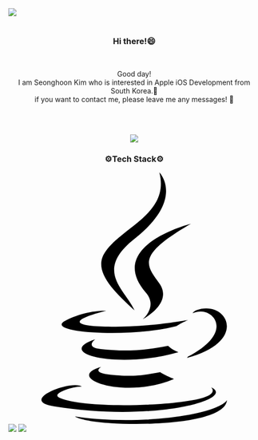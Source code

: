 <img src="https://capsule-render.vercel.app/api?type=waving&color=random&height=80&section=header" />

<div align="center">
  <br>
  <h3>
    Hi there!😄  
  </h3>
  <br>

  Good day!<br>
  I am Seonghoon Kim who is interested in Apple iOS Development from South Korea.👋<br>
  if you want to contact me, please leave me any messages! 📩<br>
  <p><br><br></p>
  
  <a href="https://hits.seeyoufarm.com"><img src="https://hits.seeyoufarm.com/api/count/incr/badge.svg?url=https%3A%2F%2Fgithub.com%2Fseonghooony&count_bg=%23E3E5CC&title_bg=%2317A9AE&icon=apple.svg&icon_color=%232AD3B6&title=Visited&edge_flat=false"/></a>
  <br>
  <h3>⚙️Tech Stack⚙️</h3>
  <svg role="img" viewBox="0 0 24 24" xmlns="http://www.w3.org/2000/svg"><title>Java</title><path d="M8.851 18.56s-.917.534.653.714c1.902.218 2.874.187 4.969-.211 0 0 .552.346 1.321.646-4.699 2.013-10.633-.118-6.943-1.149M8.276 15.933s-1.028.761.542.924c2.032.209 3.636.227 6.413-.308 0 0 .384.389.987.602-5.679 1.661-12.007.13-7.942-1.218M13.116 11.475c1.158 1.333-.304 2.533-.304 2.533s2.939-1.518 1.589-3.418c-1.261-1.772-2.228-2.652 3.007-5.688 0-.001-8.216 2.051-4.292 6.573M19.33 20.504s.679.559-.747.991c-2.712.822-11.288 1.069-13.669.033-.856-.373.75-.89 1.254-.998.527-.114.828-.093.828-.093-.953-.671-6.156 1.317-2.643 1.887 9.58 1.553 17.462-.7 14.977-1.82M9.292 13.21s-4.362 1.036-1.544 1.412c1.189.159 3.561.123 5.77-.062 1.806-.152 3.618-.477 3.618-.477s-.637.272-1.098.587c-4.429 1.165-12.986.623-10.522-.568 2.082-1.006 3.776-.892 3.776-.892M17.116 17.584c4.503-2.34 2.421-4.589.968-4.285-.355.074-.515.138-.515.138s.132-.207.385-.297c2.875-1.011 5.086 2.981-.928 4.562 0-.001.07-.062.09-.118M14.401 0s2.494 2.494-2.365 6.33c-3.896 3.077-.888 4.832-.001 6.836-2.274-2.053-3.943-3.858-2.824-5.539 1.644-2.469 6.197-3.665 5.19-7.627M9.734 23.924c4.322.277 10.959-.153 11.116-2.198 0 0-.302.775-3.572 1.391-3.688.694-8.239.613-10.937.168 0-.001.553.457 3.393.639"/></svg>
  
</div>


<img src="https://capsule-render.vercel.app/api?type=waving&color=random&height=80&section=footer" />


<img src="https://capsule-render.vercel.app/api?type=Cylinder&color=gradient&customColorList=0,2,9,10,12,13,19,21,23&height=170&section=header&text=Seonghoon%20Kim&fontSize=50&desc=iOS Developer&fontAlignY=45&descAlign=64&descAlignY=75&animation=fadeIn" />

